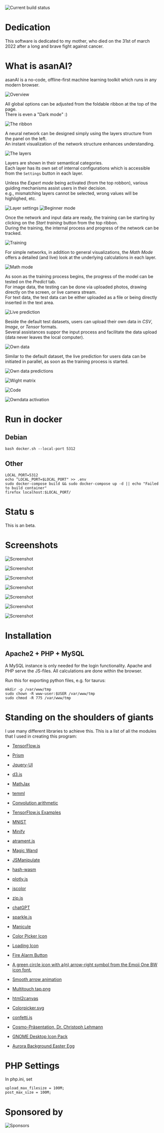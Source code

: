 ![Current build status](https://github.com/NormanTUD/asanAI/actions/workflows/main.yml/badge.svg?event=push)

# Dedication

This software is dedicated to my mother, who died on the 31st of march 2022 after a long and brave fight against cancer.

# What is asanAI?

asanAI is a no-code, offline-first machine learning toolkit which runs in any modern browser.

![Overview](https://github.com/NormanTUD/asanAI/blob/master/documentation/images/1_loading.gif)

All global options can be adjusted from the foldable ribbon at the top of the page.  
There is even a "Dark mode" :)

![The ribbon](https://github.com/NormanTUD/asanAI/blob/master/documentation/images/2_ribbon.gif)

A neural network can be designed simply using the layers structure from the panel on the left.  
An instant visualization of the network structure enhances understanding.

![The layers](https://github.com/NormanTUD/asanAI/blob/master/documentation/images/3.1_Layers.gif)

Layers are shown in their semantical categories.  
Each layer has its own set of internal configurations which is accessible from the `Settings` button in each layer.

Unless the *Expert mode* being activated (from the top robbon), various guiding mechanisms assist users in their decision.  
e.g., mismatching layers cannot be selected, wrong values will be highlighed, etc.

![Layer settings](https://github.com/NormanTUD/asanAI/blob/master/documentation/images/3.3_LayerOptions.gif)
![Beginner mode](https://github.com/NormanTUD/asanAI/blob/master/documentation/images/3.2_Beginner_Help.gif)

Once the network and input data are ready, the training can be starting by clicking on the *Start training* button from the top ribbon.  
During the training, the internal process and progress of the network can be tracked.

![Training](https://github.com/NormanTUD/asanAI/blob/master/documentation/images/4_Training.gif)

For simple networks, in addition to general visualizations, the *Math Mode* offers a detailed (and live) look at the underlying calculations in each layer.

![Math mode](https://github.com/NormanTUD/asanAI/blob/master/documentation/images/4.2_mathmode.gif)

As soon as the training process begins, the progress of the model can be tested on the *Predict* tab.  
For image data, the testing can be done via uploaded photos, drawing directly on the screen, or live camera stream.  
For text data, the test data can be either uploaded as a file or being directly inserted in the text area.

![Live prediction](https://github.com/NormanTUD/asanAI/blob/master/documentation/images/4.2_prediction.gif)


Beside the default test datasets, users can upload their own data in *CSV*, *Image*, or *Tensor* formats.  
Several assistances suppor the input process and facilitate the data upload (data never leaves the local computer).  

![Own data](https://github.com/NormanTUD/asanAI/blob/master/documentation/images/5_OwnData.gif)

Similar to the default dataset, the live prediction for users data can be initiated in parallel, as soon as the training process is started.  

![Own data predictions](https://github.com/NormanTUD/asanAI/blob/master/documentation/images/5_OwnData_prediction.gif)

![Wight matrix](https://github.com/NormanTUD/asanAI/blob/master/documentation/images/6_weight_matrix.gif)

![Code](https://github.com/NormanTUD/asanAI/blob/master/documentation/images/7_code.gif)

![Owndata activation](https://github.com/NormanTUD/asanAI/blob/master/documentation/images/8_ownDataActivation.gif)



# Run in docker

## Debian

`bash docker.sh --local-port 5312`

## Other

```console
LOCAL_PORT=5312
echo "LOCAL_PORT=$LOCAL_PORT" >> .env
sudo docker-compose build && sudo docker-compose up -d || echo "Failed to build container"
firefox localhost:$LOCAL_PORT/
```

# Statu s

This is an beta.

# Screenshots

![Screenshot](screens/screen0.png "Visualization at the start page")

![Screenshot](screens/screen1.png "Math visualization of the network")

![Screenshot](screens/screen2.png "Yet another visualization at the start page")

![Screenshot](screens/screen4.png "Training")

![Screenshot](screens/screen5.png "Predict mode")

![Screenshot](screens/screen3.png "Dark mode")

![Screenshot](screens/screen6.png "Maximally activated neurons")


# Installation

## Apache2 + PHP + MySQL

A MySQL instance is only needed for the login functionality. Apache and PHP serve the JS-files. 
All calculations are done within the browser.

Run this for exporting python files, e.g. for taurus:

```console
mkdir -p /var/www/tmp
sudo chown -R www-user:$USER /var/www/tmp
sudo chmod -R 775 /var/www/tmp
```

# Standing on the shoulders of giants

I use many different libraries to achieve this. This is a list of all the modules that I used
in creating this program:

[comment]: <> (BeginSources)

- [TensorFlow.js](https://www.tensorflow.org/js)

- [Prism](https://prismjs.com/)

- [Jquery-UI](https://jqueryui.com/)

- [d3.js](https://d3js.org/)

- [MathJax](https://www.mathjax.org/)

- [temml](https://temml.org/)

- [Convolution arithmetic](https://github.com/vdumoulin/conv_arithmetic)

- [TensorFlow.js Examples](https://github.com/tensorflow/tfjs-examples/tree/master/visualize-convnet)

- [MNIST](http://yann.lecun.com/exdb/mnist/)

- [Minify](https://github.com/matthiasmullie/minify.git)

- [atrament.js](https://github.com/jakubfiala/atrament)

- [Magic Wand](https://codepen.io/averyhw/pen/xyxKjO/)

- [JSManipulate](https://github.com/bennyschudel/JSManipulate)

- [hash-wasm](https://github.com/Daninet/hash-wasm)

- [plotly.js](https://plotly.com/javascript/)

- [jscolor](https://jscolor.com/)

- [zip.js](https://gildas-lormeau.github.io/zip.js/)

- [chatGPT](https://chatgpt.com/)

- [sparkle.js](https://www.cssscript.com/demo/sparkle-effect/)

- [Manicule](https://news.lib.wvu.edu/2017/08/28/the-first-post-it-note-the-manicule/)

- [Color Picker Icon](https://commons.wikimedia.org/wiki/File:Inkscape_icons_color_picker.svg)

- [Loading Icon](https://upload.wikimedia.org/wikipedia/commons/b/b1/Loading_icon.gif)

- [Fire Alarm Button](https://freesvg.org/drawing-of-fire-alarm-push-button)

- [A green circle icon with a(n) arrow-right symbol from the Emoji One BW icon font.](https://de.wikipedia.org/wiki/Datei:Eo_circle_green_arrow-right.svg)

- [Smooth arrow animation](https://codepen.io/vlt_dev/pen/NWMNzpE)

- [Multitouch tap.png](https://commons.wikimedia.org/wiki/File:Multitouch_tap.png)

- [html2canvas](https://html2canvas.hertzen.com/)

- [Colorpicker.svg](https://commons.wikimedia.org/wiki/File:Colorwheel.svg)

- [confetti.js](https://www.kirilv.com/canvas-confetti/)

- [Cosmo-Präsentation, Dr. Christoph Lehmann](https://tu-dresden.de/zih/die-einrichtung/struktur/dr-christoph-lehmann)

- [GNOME Desktop Icon Pack](https://commons.wikimedia.org/wiki/GNOME_Desktop_icons)

- [Aurora Background Easter Egg](https://codepen.io/rawcreative/pen/kabgzJ)

[comment]: <> (EndSources)

# PHP Settings

In php.ini, set

```
upload_max_filesize = 100M;
post_max_size = 100M;
```

# Sponsored by

![Sponsors](_gui/sponsored_by.png "Sponsored by")
